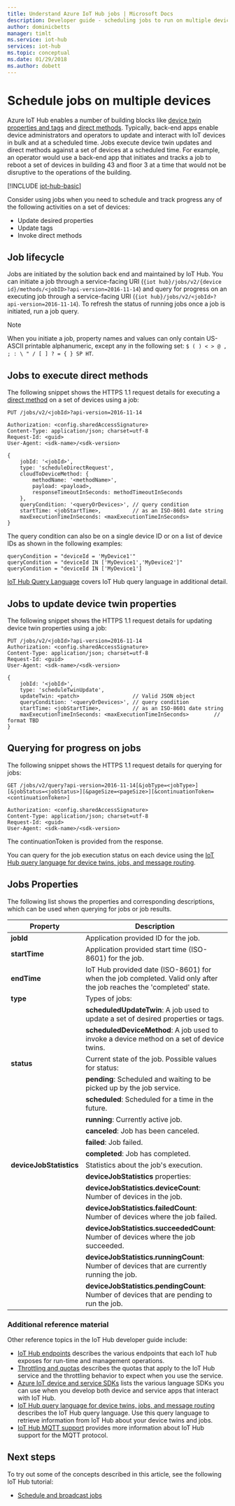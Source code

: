 ```yaml
---
title: Understand Azure IoT Hub jobs | Microsoft Docs
description: Developer guide - scheduling jobs to run on multiple devices connected to your IoT hub. Jobs can update tags and desired properties and invoke direct methods on multiple devices.
author: dominicbetts
manager: timlt
ms.service: iot-hub
services: iot-hub
ms.topic: conceptual
ms.date: 01/29/2018
ms.author: dobett
---
```


# Schedule jobs on multiple devices

Azure IoT Hub enables a number of building blocks like [device twin properties and tags][lnk-twin-devguide] and [direct methods][lnk-dev-methods].  Typically, back-end apps enable device administrators and operators to update and interact with IoT devices in bulk and at a scheduled time.  Jobs execute device twin updates and direct methods against a set of devices at a scheduled time.  For example, an operator would use a back-end app that initiates and tracks a job to reboot a set of devices in building 43 and floor 3 at a time that would not be disruptive to the operations of the building.

[!INCLUDE [iot-hub-basic](../../includes/iot-hub-basic-whole.md)]

Consider using jobs when you need to schedule and track progress any of the following activities on a set of devices:

* Update desired properties
* Update tags
* Invoke direct methods

## Job lifecycle
Jobs are initiated by the solution back end and maintained by IoT Hub.  You can initiate a job through a service-facing URI (`{iot hub}/jobs/v2/{device id}/methods/<jobID>?api-version=2016-11-14`) and query for progress on an executing job through a service-facing URI (`{iot hub}/jobs/v2/<jobId>?api-version=2016-11-14`). To refresh the status of running jobs once a job is initiated, run a job query.

> [!NOTE]
> When you initiate a job, property names and values can only contain US-ASCII printable alphanumeric, except any in the following set: `$ ( ) < > @ , ; : \ " / [ ] ? = { } SP HT`.

## Jobs to execute direct methods
The following snippet shows the HTTPS 1.1 request details for executing a [direct method][lnk-dev-methods] on a set of devices using a job:

    PUT /jobs/v2/<jobId>?api-version=2016-11-14

    Authorization: <config.sharedAccessSignature>
    Content-Type: application/json; charset=utf-8
    Request-Id: <guid>
    User-Agent: <sdk-name>/<sdk-version>

    {
        jobId: '<jobId>',
        type: 'scheduleDirectRequest', 
        cloudToDeviceMethod: {
            methodName: '<methodName>',
            payload: <payload>,                 
            responseTimeoutInSeconds: methodTimeoutInSeconds 
        },
        queryCondition: '<queryOrDevices>', // query condition
        startTime: <jobStartTime>,          // as an ISO-8601 date string
        maxExecutionTimeInSeconds: <maxExecutionTimeInSeconds>        
    }

The query condition can also be on a single device ID or on a list of device IDs as shown in the following examples:

```
queryCondition = "deviceId = 'MyDevice1'"
queryCondition = "deviceId IN ['MyDevice1','MyDevice2']"
queryCondition = "deviceId IN ['MyDevice1']
```
[IoT Hub Query Language][lnk-query] covers IoT Hub query language in additional detail.

## Jobs to update device twin properties
The following snippet shows the HTTPS 1.1 request details for updating device twin properties using a job:

    PUT /jobs/v2/<jobId>?api-version=2016-11-14
    Authorization: <config.sharedAccessSignature>
    Content-Type: application/json; charset=utf-8
    Request-Id: <guid>
    User-Agent: <sdk-name>/<sdk-version>

    {
        jobId: '<jobId>',
        type: 'scheduleTwinUpdate', 
        updateTwin: <patch>                 // Valid JSON object
        queryCondition: '<queryOrDevices>', // query condition
        startTime: <jobStartTime>,          // as an ISO-8601 date string
        maxExecutionTimeInSeconds: <maxExecutionTimeInSeconds>        // format TBD
    }

## Querying for progress on jobs
The following snippet shows the HTTPS 1.1 request details for querying for jobs:

    GET /jobs/v2/query?api-version=2016-11-14[&jobType=<jobType>][&jobStatus=<jobStatus>][&pageSize=<pageSize>][&continuationToken=<continuationToken>]

    Authorization: <config.sharedAccessSignature>
    Content-Type: application/json; charset=utf-8
    Request-Id: <guid>
    User-Agent: <sdk-name>/<sdk-version>

The continuationToken is provided from the response.  

You can query for the job execution status on each device using the [IoT Hub query language for device twins, jobs, and message routing][lnk-query].

## Jobs Properties
The following list shows the properties and corresponding descriptions, which can be used when querying for jobs or job results.

| Property | Description |
| --- | --- |
| **jobId** |Application provided ID for the job. |
| **startTime** |Application provided start time (ISO-8601) for the job. |
| **endTime** |IoT Hub provided date (ISO-8601) for when the job completed. Valid only after the job reaches the 'completed' state. |
| **type** |Types of jobs: |
| | **scheduledUpdateTwin**: A job used to update a set of desired properties or tags. |
| | **scheduledDeviceMethod**: A job used to invoke a device method on a set of device twins. |
| **status** |Current state of the job. Possible values for status: |
| | **pending**: Scheduled and waiting to be picked up by the job service. |
| | **scheduled**: Scheduled for a time in the future. |
| | **running**: Currently active job. |
| | **canceled**: Job has been canceled. |
| | **failed**: Job failed. |
| | **completed**: Job has completed. |
| **deviceJobStatistics** |Statistics about the job's execution. |
| | **deviceJobStatistics** properties: |
| | **deviceJobStatistics.deviceCount**: Number of devices in the job. |
| | **deviceJobStatistics.failedCount**: Number of devices where the job failed. |
| | **deviceJobStatistics.succeededCount**: Number of devices where the job succeeded. |
| | **deviceJobStatistics.runningCount**: Number of devices that are currently running the job. |
| | **deviceJobStatistics.pendingCount**: Number of devices that are pending to run the job. |

### Additional reference material
Other reference topics in the IoT Hub developer guide include:

* [IoT Hub endpoints][lnk-endpoints] describes the various endpoints that each IoT hub exposes for run-time and management operations.
* [Throttling and quotas][lnk-quotas] describes the quotas that apply to the IoT Hub service and the throttling behavior to expect when you use the service.
* [Azure IoT device and service SDKs][lnk-sdks] lists the various language SDKs you can use when you develop both device and service apps that interact with IoT Hub.
* [IoT Hub query language for device twins, jobs, and message routing][lnk-query] describes the IoT Hub query language. Use this query language to retrieve information from IoT Hub about your device twins and jobs.
* [IoT Hub MQTT support][lnk-devguide-mqtt] provides more information about IoT Hub support for the MQTT protocol.

## Next steps
To try out some of the concepts described in this article, see the following IoT Hub tutorial:

* [Schedule and broadcast jobs][lnk-jobs-tutorial]

<!-- links and images -->

[lnk-endpoints]: iot-hub-devguide-endpoints.md
[lnk-quotas]: iot-hub-devguide-quotas-throttling.md
[lnk-sdks]: iot-hub-devguide-sdks.md
[lnk-query]: iot-hub-devguide-query-language.md
[lnk-devguide-mqtt]: iot-hub-mqtt-support.md
[lnk-jobs-tutorial]: iot-hub-node-node-schedule-jobs.md
[lnk-c2d-methods]: quickstart-control-device-node.md
[lnk-dev-methods]: iot-hub-devguide-direct-methods.md
[lnk-get-started-twin]: iot-hub-node-node-twin-getstarted.md
[lnk-twin-devguide]: iot-hub-devguide-device-twins.md

